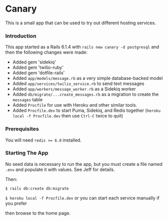 # Canary

This is a small app that can be used to try out different hosting services.

### Introduction

This app started as a Rails 6.1.4 with `rails new canary -d postgresql` and then the following changes were made:

* Added gem 'sidekiq'
* Added gem 'twilio-ruby'
* Added gem 'dotfile-rails'
* Added `app/models/message.rb` as a very simple database-backed model
* Added `app/services/twilio_service.rb` to send text messages
* Added `app/workers/message_worker.rb` as a Sidekiq worker
* Added `db/migrate/...create_messages.rb` as a migration to create the `messages` table
* Added `Procfile` for use with Heroku and other similar tools.
* Added `Procfile.dev` to start Puma, Sidekiq, and Redis together (`heroku local -f Procfile.dev` then use `Ctrl-C` twice to quit)

### Prerequisites

You will need `redis >= 6.0` installed.

### Starting The App

No seed data is necessary to run the app, but you must create a file named `.env` and populate 
it with values.  See Jeff for details.

Then:

`$ rails db:create db:migrate`

`$ heroku local -f Procfile.dev` or you can start each service manually if you prefer

then browse to the home page.

